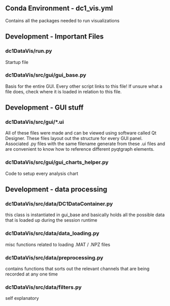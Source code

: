 ## Conda Environment - dc1_vis.yml
Contains all the packages needed to run visualizations

## Development - Important Files

### dc1DataVis/run.py
Startup file

### dc1DataVis/src/gui/gui_base.py
Basis for the entire GUI. Every other script links to this file! If unsure what a file does, check where it is loaded in relation to this file.

## Development - GUI stuff
### dc1DataVis/src/gui/*.ui
All of these files were made and can be viewed using software called Qt Designer. These files layout out the structure for every GUI panel. Associated .py files with the same filename generate from these .ui files and are convenient to know how to reference different pyqtgraph elements.

### dc1DataVis/src/gui/gui_charts_helper.py
Code to setup every analysis chart

## Development - data processing

### dc1DataVis/src/data/DC1DataContainer.py
this class is instantiated in gui_base and basically holds all the possible data that is loaded up during the session runtime

### dc1DataVis/src/data/data_loading.py
misc functions related to loading .MAT / .NPZ files

### dc1DataVis/src/data/preprocessing.py
contains functions that sorts out the relevant channels that are being recorded at any one time

### dc1DataVis/src/data/filters.py
self explanatory
